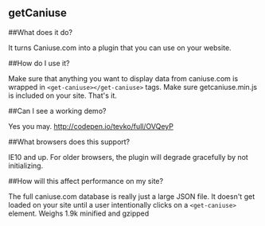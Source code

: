 getCaniuse
---------

##What does it do?

It turns Caniuse.com into a plugin that you can use on your website.

##How do I use it?

Make sure that anything you want to display data from caniuse.com is wrapped in ``<get-caniuse></get-caniuse>`` tags. Make sure getcaniuse.min.js is included on your site. That's it.

##Can I see a working demo?

Yes you may. http://codepen.io/tevko/full/OVQeyP

##What browsers does this support?

IE10 and up. For older browsers, the plugin will degrade gracefully by not initializing.

##How will this affect performance on my site?

The full caniuse.com database is really just a large JSON file. It doesn't get loaded on your site until a user intentionally clicks on a ``<get-caniuse>`` element. Weighs 1.9k minified and gzipped